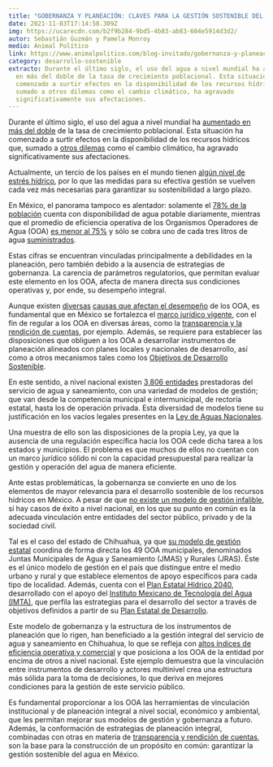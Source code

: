 ```yaml
---
title: "GOBERNANZA Y PLANEACIÓN: CLAVES PARA LA GESTIÓN SOSTENIBLE DEL AGUA EN MÉXICO"
date: 2021-11-03T17:14:58.309Z
img: https://ucarecdn.com/b2f9b284-9bd5-4b83-ab83-604e5914d3d2/
autor: Sebastián Guzmán y Pamela Monroy
medio: Animal Político
link: https://www.animalpolitico.com/blog-invitado/gobernanza-y-planeacion-claves-para-la-gestion-sostenible-del-agua-en-mexico/
category: desarrollo-sostenible
extracto: Durante el último siglo, el uso del agua a nivel mundial ha aumentado
  en más del doble de la tasa de crecimiento poblacional. Esta situación ha
  comenzado a surtir efectos en la disponibilidad de los recursos hídricos que,
  sumado a otros dilemas como el cambio climático, ha agravado
  significativamente sus afectaciones.
---
```

<!--StartFragment-->

Durante el último siglo, el uso del agua a nivel mundial ha [aumentado en más del doble](https://unstats.un.org/sdgs/report/2019/The-Sustainable-Development-Goals-Report-2019.pdf#page=36) de la tasa de crecimiento poblacional. Esta situación ha comenzado a surtir efectos en la disponibilidad de los recursos hídricos que, sumado a [otros dilemas](https://unesdoc.unesco.org/ark:/48223/pf0000373611.locale=es) como el cambio climático, ha agravado significativamente sus afectaciones.

Actualmente, un tercio de los países en el mundo tienen [algún nivel de estrés hídrico](https://unstats.un.org/sdgs/report/2019/The-Sustainable-Development-Goals-Report-2019.pdf#page=36), por lo que las medidas para su efectiva gestión se vuelven cada vez más necesarias para garantizar su sostenibilidad a largo plazo.

En México, el panorama tampoco es alentador: solamente el [78% de la población](http://www.pigoo.gob.mx/Indicadores) cuenta con disponibilidad de agua potable diariamente[,](http://www.pigoo.gob.mx/Indicadores) mientras que el promedio de eficiencia operativa de los Organismos Operadores de Agua (OOA) [es menor al 75%](http://www.pigoo.gob.mx/Indicadores) y sólo se cobra uno de cada tres litros de agua [suministrados](https://imco.org.mx/wp-content/uploads/2014/03/AguaPotable.pdf).

Estas cifras se encuentran vinculadas principalmente a debilidades en la planeación, pero también debido a la ausencia de estrategias de gobernanza. La carencia de parámetros regulatorios, que permitan evaluar este elemento en los OOA, afecta de manera directa sus condiciones operativas y, por ende, su desempeño integral.

Aunque existen [diversas](https://www.ethos.org.mx/ethos-publications/corrupcion-en-el-sector-agua-quien-es-responsable-de-la-crisis/) [causas que afectan el desempeño](https://www.ethos.org.mx/ethos-publications/corrupcion-en-el-sector-agua-quien-es-responsable-de-la-crisis/) de los OOA, es fundamental que en México se fortalezca el [marco jurídico vigente](http://sil.gobernacion.gob.mx/Archivos/Documentos/2020/02/asun_4009033_20200227_1582743571.pdf), con el fin de regular a los OOA en diversas áreas, como la [transparencia y la rendición de cuentas](https://www.ethos.org.mx/ethos-publications/corrupcion-en-el-sector-agua-quien-es-responsable-de-la-crisis/), por ejemplo. Además, se requiere para establecer las disposiciones que obliguen a los OOA a desarrollar instrumentos de planeación alineados con planes locales y nacionales de desarrollo, así como a otros mecanismos tales como los [Objetivos de Desarrollo Sostenible](https://www.un.org/sustainabledevelopment/es/objetivos-de-desarrollo-sostenible/).

En este sentido, a nivel nacional existen [3,806 entidades](https://www.animalpolitico.com/blog-de-elementa/entre-la-contradiccion-y-la-criminalizacion-el-debate-sobre-la-posesion-de-cannabis-en-la-corte/) prestadoras del servicio de agua y saneamiento, con una variedad de modelos de gestión; que van desde la competencia municipal e intermunicipal, de rectoría estatal, hasta los de operación privada. Esta diversidad de modelos tiene su justificación en los vacíos legales presentes en la [Ley de Aguas Nacionales](http://www.diputados.gob.mx/LeyesBiblio/pdf/16_060120.pdf).

Una muestra de ello son las disposiciones de la propia Ley, ya que la ausencia de una regulación específica hacia los OOA cede dicha tarea a los estados y municipios. El problema es que muchos de ellos no cuentan con un marco jurídico sólido ni con la capacidad presupuestal para realizar la gestión y operación del agua de manera eficiente.

Ante estas problemáticas, la gobernanza se convierte en uno de los elementos de mayor relevancia para el desarrollo sostenible de los recursos hídricos en México. A pesar de que [no existe un modelo de gestión infalible](https://imco.org.mx/wp-content/uploads/2014/03/AguaPotable.pdf), sí hay casos de éxito a nivel nacional, en los que su punto en común es la adecuada vinculación entre entidades del sector público, privado y de la sociedad civil.

Tal es el caso del estado de Chihuahua, ya que [su modelo de gestión estatal](https://www.jcas.gob.mx/) coordina de forma directa los 49 OOA municipales, denominados Juntas Municipales de Agua y Saneamiento (JMAS) y Rurales (JRAS). Éste es el único modelo de gestión en el país que distingue entre el medio urbano y rural y que establece elementos de apoyo específicos para cada tipo de localidad. Además, cuenta con el [Plan Estatal Hídrico 2040](https://www.jcas.gob.mx/peh2040/), desarrollado con el apoyo del [Instituto Mexicano de Tecnología del Agua (IMTA)](https://www.gob.mx/imta), que perfila las estrategias para el desarrollo del sector a través de objetivos definidos a partir de su [Plan Estatal de Desarrollo](http://sds.chihuahua.gob.mx/desarrollosocial/images/planeacion/plan-estatal/PLAN%20ESTATAL%20DE%20DESARROLLO%202017%20-%202021.pdf).

Este modelo de gobernanza y la estructura de los instrumentos de planeación que lo rigen, han beneficiado a la gestión integral del servicio de agua y saneamiento en Chihuahua, lo que se refleja con [altos índices de eficiencia operativa y comercial](http://www.pigoo.gob.mx/Estado) y que posiciona a los OOA de la entidad por encima de otros a nivel nacional. Este ejemplo demuestra que la vinculación entre instrumentos de desarrollo y actores multinivel crea una estructura más sólida para la toma de decisiones, lo que deriva en mejores condiciones para la gestión de este servicio público.

Es fundamental proporcionar a los OOA las herramientas de vinculación institucional y de planeación integral a nivel social, económico y ambiental, que les permitan mejorar sus modelos de gestión y gobernanza a futuro. Además, la conformación de estrategias de planeación integral, combinadas con otras en materia de [transparencia y rendición de cuentas](https://www.ethos.org.mx/ethos-publications/corrupcion-en-el-sector-agua-quien-es-responsable-de-la-crisis/), son la base para la construcción de un propósito en común: garantizar la gestión sostenible del agua en México.

<!--EndFragment-->